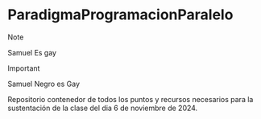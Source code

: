 # ParadigmaProgramacionParalelo

> [!NOTE]
> Samuel Es gay

> [!IMPORTANT]
> Samuel Negro es Gay

Repositorio contenedor de todos los puntos y recursos necesarios para la sustentación de la clase del dia 6 de noviembre de 2024.
